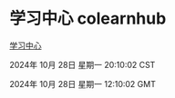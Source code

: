 # 学习中心 colearnhub
[学习中心](http://219.139.197.74:56308/colearnhub/)

2024年 10月 28日 星期一 20:10:02 CST

2024年 10月 28日 星期一 12:10:02 GMT
